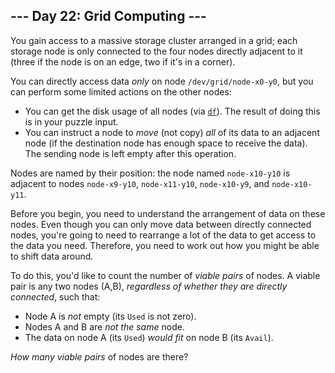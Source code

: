 ## --- Day 22: Grid Computing ---

You gain access to a massive storage cluster arranged in a grid; each storage node is only connected to the four nodes directly adjacent to it (three if the node is on an edge, two if it's in a corner).


You can directly access data *only* on node `/dev/grid/node-x0-y0`, but you can perform some limited actions on the other nodes:


* You can get the disk usage of all nodes (via [`df`](https://en.wikipedia.org/wiki/Df_(Unix)#Example)). The result of doing this is in your puzzle input.
* You can instruct a node to *move* (not copy) *all* of its data to an adjacent node (if the destination node has enough space to receive the data). The sending node is left empty after this operation.


Nodes are named by their position: the node named `node-x10-y10` is adjacent to nodes `node-x9-y10`, `node-x11-y10`, `node-x10-y9`, and `node-x10-y11`.


Before you begin, you need to understand the arrangement of data on these nodes. Even though you can only move data between directly connected nodes, you're going to need to rearrange a lot of the data to get access to the data you need. Therefore, you need to work out how you might be able to shift data around.


To do this, you'd like to count the number of *viable pairs* of nodes. A viable pair is any two nodes (A,B), *regardless of whether they are directly connected*, such that:


* Node A is *not* empty (its `Used` is not zero).
* Nodes A and B are *not the same* node.
* The data on node A (its `Used`) *would fit* on node B (its `Avail`).


*How many viable pairs* of nodes are there?


